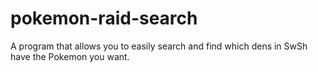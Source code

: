 # pokemon-raid-search
A program that allows you to easily search and find which dens in SwSh have the Pokemon you want.
